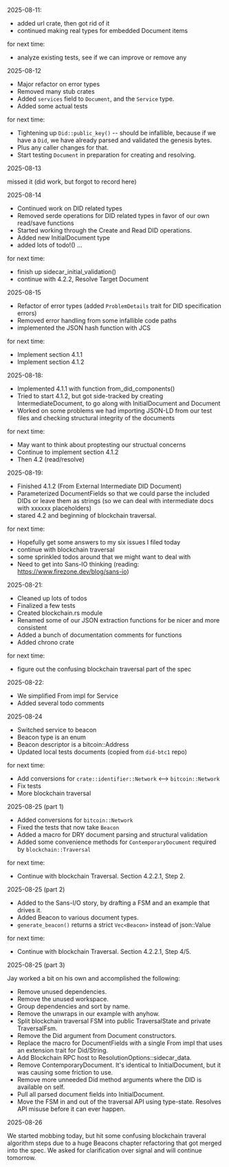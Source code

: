 
2025-08-11:

- added url crate, then got rid of it
- continued making real types for embedded Document items

for next time:

- analyze existing tests, see if we can improve or remove any


2025-08-12

- Major refactor on error types
- Removed many stub crates
- Added `services` field to `Document`, and the `Service` type.
- Added some actual tests

for next time:

- Tightening up `Did::public_key()` -- should be infallible, because if we have a `Did`, we have
  already parsed and validated the genesis bytes.
- Plus any caller changes for that.
- Start testing `Document` in preparation for creating and resolving.

2025-08-13

missed it (did work, but forgot to record here)


2025-08-14

- Continued work on DID related types
- Removed serde operations for DID related types in favor of our own read/save functions
- Started working through the Create and Read DID operations.
- Added new InitialDocument type
- added lots of todo!() ...


for next time:

- finish up sidecar_initial_validation()
- continue with 4.2.2, Resolve Target Document


2025-08-15

- Refactor of error types (added `ProblemDetails` trait for DID specification errors)
- Removed error handling from some infallible code paths
- implemented the JSON hash function with JCS

for next time:

- Implement section 4.1.1
- Implement section 4.1.2


2025-08-18:

- Implemented 4.1.1 with function from_did_components()
- Tried to start 4.1.2, but got side-tracked by creating IntermediateDocument, to go along with InitialDocument and Document
- Worked on some problems we had importing JSON-LD from our test files and checking structural integrity of the documents

for next time:

- May want to think about proptesting our structual concerns
- Continue to implement section 4.1.2
- Then 4.2 (read/resolve)


2025-08-19:

- Finished 4.1.2 (From External Intermediate DID Document)
- Parameterized DocumentFields so that we could parse the included DIDs or leave them as strings (so we can deal with intermediate docs with xxxxxx placeholders)
- stared 4.2 and beginning of blockchain traversal.

for next time:

- Hopefully get some answers to my six issues I filed today
- continue with blockchain traversal
- some sprinkled todos around that we might want to deal with
- Need to get into Sans-IO thinking (reading: https://www.firezone.dev/blog/sans-io)

2025-08-21:

- Cleaned up lots of todos
- Finalized a few tests
- Created blockchain.rs module
- Renamed some of our JSON extraction functions for be nicer and more consistent
- Added a bunch of documentation comments for functions
- Added chrono crate

for next time:

- figure out the confusing blockchain traversal part of the spec


2025-08-22:

- We simplified From impl for Service
- Added several todo comments



2025-08-24

- Switched service to beacon
- Beacon type is an enum
- Beacon descriptor is a bitcoin::Address
- Updated local tests documents (copied from `did-btc1` repo)

for next time:

- Add conversions for `crate::identifier::Network` <--> `bitcoin::Network`
- Fix tests
- More blockchain traversal


2025-08-25 (part 1)

- Added conversions for `bitcoin::Network`
- Fixed the tests that now take `Beacon`
- Added a macro for DRY document parsing and structural validation
- Added some convenience methods for `ContemporaryDocument` required by `blockchain::Traversal`

for next time:

- Continue with blockchain Traversal. Section 4.2.2.1, Step 2.


2025-08-25 (part 2)

- Added to the Sans-I/O story, by drafting a FSM and an example that drives it.
- Added Beacon to various document types.
- `generate_beacon()` returns a strict `Vec<Beacon>` instead of json::Value

for next time:

- Continue with blockchain Traversal. Section 4.2.2.1, Step 4/5.

2025-08-25 (part 3)

Jay worked a bit on his own and accomplished the following:

- Remove unused dependencies.
- Remove the unused workspace.
- Group dependencies and sort by name.
- Remove the unwraps in our example with anyhow.
- Split blockchain traversal FSM into public TraversalState and private TraversalFsm.
- Remove the Did argument from Document constructors.
- Replace the macro for DocumentFields with a single From impl that uses an extension trait for Did/String.
- Add Blockchain RPC host to ResolutionOptions::sidecar_data.
- Remove ContemporaryDocument. It's identical to InitialDocument, but it was causing some friction to use.
- Remove more unneeded Did method arguments where the DID is available on self.
- Pull all parsed document fields into InitialDocument.
- Move the FSM in and out of the traversal API using type-state. Resolves API misuse before it can ever happen.


2025-08-26

We started mobbing today, but hit some confusing blockchain traveral
algorithm steps due to a huge Beacons chapter refactoring that got
merged into the spec. We asked for clarification over signal and will
continue tomorrow.

